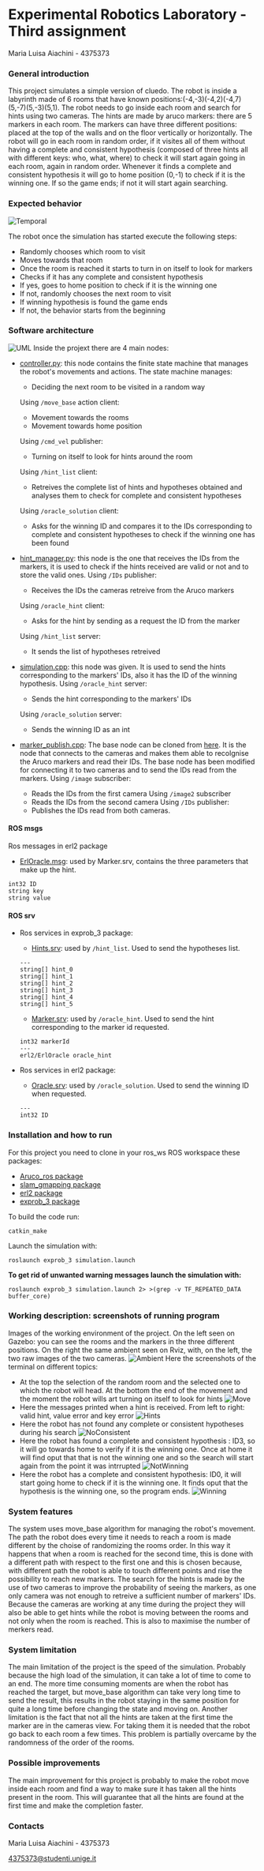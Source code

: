 # Experimental Robotics Laboratory - Third assignment
Maria Luisa Aiachini - 4375373

### General introduction
This project simulates a simple version of cluedo. The robot is inside a labyrinth made of 6 rooms that have known positions:(-4,-3)(-4,2)(-4,7)(5,-7)(5,-3)(5,1). The robot needs to go inside each room and search for hints using two cameras. The hints are made by aruco markers: there are 5 markers in each room. The markers can have three different positions: placed at the top of the walls and on the floor vertically or horizontally. The robot will go in each room in random order, if it visites all of them without having a complete and consistent hypothesis (composed of three hints all with different keys: who, what, where) to check it will start again going in each room, again in random order. Whenever it finds a complete and consistent hypothesis it will go to home position (0,-1) to check if it is the winning one. If so the game ends; if not it will start again searching. 

### Expected behavior
![Temporal](images/Temporal.jpeg)

The robot once the simulation has started execute the following steps:
- Randomly chooses which room to visit
- Moves towards that room
- Once the room is reached it starts to turn in on itself to look for markers
- Checks if it has any complete and consistent hypothesis
- If yes, goes to home position to check if it is the winning one
- If not, randomly chooses the next room to visit
- If winning hypothesis is found the game ends
- If not, the behavior starts from the beginning



### Software architecture
![UML](images/UML.jpeg)
Inside the projext there are 4 main nodes:
- [controller.py](https://github.com/Marilwoo/exprob_3/blob/master/scripts/controller.py): this node contains the finite state machine that manages the robot's movements and actions. The state machine manages:
	- Deciding the next room to be visited in a random way
	
	Using `/move_base` action client:
	- Movement towards the rooms
	- Movement towards home position
	
	Using `/cmd_vel` publisher:
	- Turning on itself to look for hints around the room
	
	Using `/hint_list` client:
	- Retreives the complete list of hints and hypotheses obtained and analyses them to check for complete and consistent hypotheses
	
	Using `/oracle_solution` client:
	- Asks for the winning ID and compares it to the IDs corresponding to complete and consistent hypotheses to check if the winning one has been found
	
- [hint_manager.py](https://github.com/Marilwoo/exprob_3/blob/master/scripts/hint_manager.py): this node is the one that receives the IDs from the markers, it is used to check if the hints received are valid or not and to store the valid ones.
	Using `/IDs` publisher:
	- Receives the IDs the cameras retreive from the Aruco markers
	
	Using `/oracle_hint` client:
	- Asks for the hint by sending as a request the ID from the marker
	
	Using `/hint_list` server:
	- It sends the list of hypotheses retreived
	
- [simulation.cpp](https://github.com/Marilwoo/exprob_3/blob/master/src/simulation.cpp): this node was given. It is used to send the hints corresponding to the markers' IDs, also it has the ID of the winning hypothesis.
	Using `/oracle_hint` server:
	- Sends the hint corresponding to the markers' IDs
	
	Using `/oracle_solution` server:
	- Sends the winning ID as an int
	
- [marker_publish.cpp](https://github.com/Marilwoo/exprob_3/blob/master/src/marker_publish.cpp): The base node can be cloned from [here](https://github.com/CarmineD8/aruco_ros/blob/main/aruco_ros/src/marker_publish.cpp). It is the node that connects to the cameras and makes them able to recolgnise the Aruco markers and read their IDs. The base node has been modified for connecting it to two cameras and to send the IDs read from the markers.
	Using `/image` subscriber:
	- Reads the IDs from the first camera
	Using `/image2` subscriber
	- Reads the IDs from the second camera
	Using `/IDs` publisher:
	- Publishes the IDs read from both cameras.

#### ROS msgs
Ros messages in erl2 package
- [ErlOracle.msg](https://github.com/CarmineD8/erl2/blob/main/msg/ErlOracle.msg): used by Marker.srv, contains the three parameters that make up the hint.
```
int32 ID
string key
string value
```

#### ROS srv
- Ros services in exprob_3 package:
	- [Hints.srv](https://github.com/Marilwoo/exprob_3/blob/master/srv/Hints.srv): used by `/hint_list`. Used to send the hypotheses list.
	```
	---
	string[] hint_0
	string[] hint_1
	string[] hint_2
	string[] hint_3
	string[] hint_4
	string[] hint_5
	```
	
	- [Marker.srv](https://github.com/Marilwoo/exprob_3/blob/master/srv/Marker.srv): used by `/oracle_hint`. Used to send the hint corresponding to the marker id requested.
	```
	int32 markerId
	---
	erl2/ErlOracle oracle_hint
	```
	
- Ros services in erl2 package:
	- [Oracle.srv](https://github.com/CarmineD8/erl2/blob/main/srv/Oracle.srv): used by `/oracle_solution`. Used to send the winning ID when requested.
	```
	---
	int32 ID
	```
	
### Installation and how to run
For this project you need to clone in your ros_ws ROS workspace these packages:
- [Aruco_ros package](https://github.com/CarmineD8/aruco_ros)
- [slam_gmapping package](https://github.com/CarmineD8/SLAM_packages/tree/noetic)
- [erl2 package](https://github.com/CarmineD8/erl2/)
- [exprob_3 package](https://github.com/Marilwoo/exprob_3)

To build the code run:
```
catkin_make
```
Launch the simulation with:
```
roslaunch exprob_3 simulation.launch
```
**To get rid of unwanted warning messages launch the simulation with:**
```
roslaunch exprob_3 simulation.launch 2> >(grep -v TF_REPEATED_DATA buffer_core)

```

### Working description: screenshots of running program
Images of the working environment of the project. On the left seen on Gazebo: you can see the rooms and the markers in the three different positions. On the right the same ambient seen on Rviz, with, on the left, the two raw images of the two cameras.
![Ambient](images/Ambient.jpeg)
Here the screenshots of the terminal on different topics:
- At the top the selection of the random room and the selected one to which the robot will head. At the bottom the end of the movement and the moment the robot wills art turning on itself to look for hints
![Move](images/Move.jpeg)
- Here the messages printed when a hint is received. From left to right: valid hint, value error and key error
![Hints](images/Hint.jpeg)
- Here the robot has not found any complete or consistent hypotheses during his search
![NoConsistent](images/NoConsistent.jpeg)
- Here the robot has found a complete and consistent hypothesis : ID3, so it will go towards home to verify if it is the winning one. Once at home it will find oput that that is not the winning one and so the search will start again from the point it was intrrupted
![NotWinning](images/NotWinning.jpeg)
- Here the robot has a complete and consistent hypothesis: ID0, it will start going home to check if it is the winning one. It finds oput that the hypothesis is the winning one, so the program ends.
![Winning](images/Winning.jpeg)

### System features
The system uses move_base algorithm for managing the robot's movement. The path the robot does every time it needs to reach a room is made different by the choise of randomizing the rooms order. In this way it happens that when a room is reached for the second time, this is done with a different path with respect to the first one and this is chosen because, with different path the robot is able to touch different points and rise the possibility to reach new markers.
The search for the hints is made by the use of two cameras to improve the probability of seeing the markers, as one only camera was not enough to retreive a sufficient number of markers' IDs. 
Because the cameras are working at any time during the project they will also be able to get hints while the robot is moving between the rooms and not only when the room is reached. This is also to maximise the number of merkers read.

### System limitation
The main limitation of the project is the speed of the simulation. Probably because the high load of the simulation, it can take a lot of time to come to an end. The more time consuming moments are when the robot has reached the target, but move_base algorithm can take very long time to send the result, this results in the robot staying in the same position for quite a long time before changing the state and moving on.
Another limitation is the fact that not all the hints are taken at the first time the marker are in the cameras view. For taking them it is needed that the robot go back to each room a few times. This problem is partially overcame by the randomness of the order of the rooms.

### Possible improvements
The main improvement for this project is probably to make the robot move inside each room and find a way to make sure it has taken all the hints present in the room. This will guarantee that all the hints are found at the first time and make the completion faster.

### Contacts
Maria Luisa Aiachini - 4375373

4375373@studenti.unige.it
